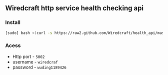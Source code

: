 ## Wiredcraft http service health checking api

### Install
```bash
[sudo] bash <(curl -s https://raw2.github.com/Wiredcraft/health_api/master/install.sh)
```

### Acess
* Http port - `5002`
* username - `wiredcraf`
* password - `wuding1189426`
